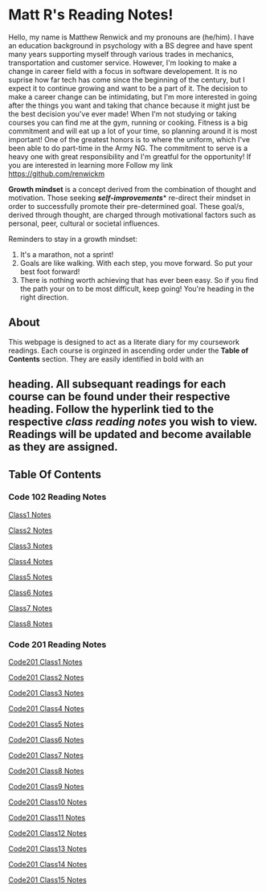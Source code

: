 # Matt R's Reading Notes!

Hello, my name is Matthew Renwick and my pronouns are (he/him). I have an education background in psychology with a BS degree and have spent many years supporting myself through various trades in mechanics, transportation and customer service. However, I'm looking to make a change in career field with a focus in software developement. It is no suprise how far tech has come since the beginning of the century, but I expect it to continue growing and want to be a part of it. The decision to make a career change can be intimidating, but I'm more interested in going after the things you want and taking that chance because it might just be the best decision you've ever made! When I'm not studying or taking courses you can find me at the gym, running or cooking. Fitness is a big commitment and will eat up a lot of your time, so planning around it is most important! One of the greatest honors is to where the uniform, which I've been able to do part-time in the Army NG. The commitment to serve is a heavy one with great responsibility and I'm greatful for the opportunity! If you are interested in learning more Follow my link <https://github.com/renwickm>

**Growth mindset** is a concept derived from the combination of thought and motivation. Those seeking ***self-improvements**** re-direct their mindset in order to successfully promote their pre-determined goal. These goal/s, derived through thought, are charged through motivational factors such as personal, peer, cultural or societal influences. 

Reminders to stay in a growth mindset:

1. It's a marathon, not a sprint!
2. Goals are like walking. With each step, you move forward. So put your best foot forward!
3. There is nothing worth achieving that has ever been easy. So if you find the path your on to be most difficult, keep going! You're heading in the right direction.

## About

This webpage is designed to act as a literate diary for my coursework readings. Each course is orginzed in ascending order under the **Table of Contents** section. They are easily identified in bold with an <h2> heading. All subsequant readings for each course can be found under their respective heading. Follow the hyperlink tied to the respective *class reading notes* you wish to view. Readings will be updated and become available as they are assigned.  

## Table Of Contents

### Code 102 Reading Notes

[Class1 Notes](/class1.md)

[Class2 Notes](/class2.md)

[Class3 Notes](/class3.md)

[Class4 Notes](/class4.md)

[Class5 Notes](/class5.md)

[Class6 Notes](/class6.md)

[Class7 Notes](/class7.md)

[Class8 Notes](/class8.md)

### Code 201 Reading Notes

[Code201 Class1 Notes]()

[Code201 Class2 Notes]()

[Code201 Class3 Notes]()

[Code201 Class4 Notes]()

[Code201 Class5 Notes]()

[Code201 Class6 Notes]()

[Code201 Class7 Notes]()

[Code201 Class8 Notes]()

[Code201 Class9 Notes]()

[Code201 Class10 Notes]()

[Code201 Class11 Notes]()

[Code201 Class12 Notes]()

[Code201 Class13 Notes]()

[Code201 Class14 Notes]()

[Code201 Class15 Notes]()